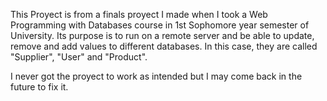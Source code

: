 This Proyect is from a finals proyect I made when I took a Web Programming with Databases course in 1st Sophomore year semester of University. Its purpose is to run on a remote server and be able to update, remove and add values to different databases. In this case, they are called "Supplier", "User" and "Product".

I never got the proyect to work as intended but I may come back in the future to fix it.
